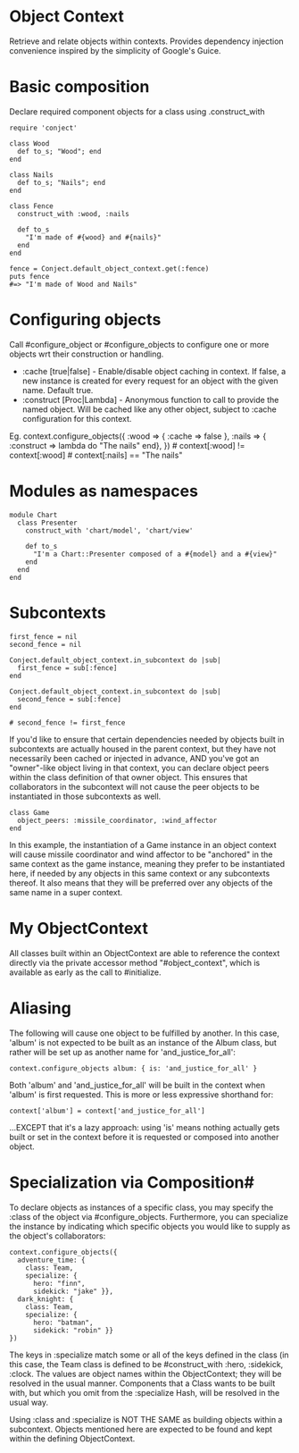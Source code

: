 # Object Context #

Retrieve and relate objects within contexts.  Provides dependency injection convenience inspired by the simplicity of Google's Guice.

# Basic composition #

Declare required component objects for a class using .construct_with


    require 'conject'

    class Wood
      def to_s; "Wood"; end
    end

    class Nails
      def to_s; "Nails"; end
    end

    class Fence
      construct_with :wood, :nails

      def to_s
        "I'm made of #{wood} and #{nails}"
      end
    end

    fence = Conject.default_object_context.get(:fence)
    puts fence
    #=> "I'm made of Wood and Nails"

# Configuring objects #

Call #configure_object or #configure_objects to configure one or more objects wrt
their construction or handling. 

* :cache [true|false] - Enable/disable object caching in context.  If false, a new instance is created for every request for an object with the given name. Default true.
* :construct [Proc|Lambda] - Anonymous function to call to provide the named object.  Will be cached like any other object, subject to :cache configuration for this context.

Eg.
    context.configure_objects({
      :wood => { :cache => false },
      :nails => { :construct => lambda do "The nails" end},
    })
    # context[:wood] != context[:wood]
    # context[:nails] == "The nails"

# Modules as namespaces #

    module Chart
      class Presenter
        construct_with 'chart/model', 'chart/view'

        def to_s
          "I'm a Chart::Presenter composed of a #{model} and a #{view}"
        end
      end
    end

# Subcontexts #

    first_fence = nil
    second_fence = nil

    Conject.default_object_context.in_subcontext do |sub|
      first_fence = sub[:fence]
    end

    Conject.default_object_context.in_subcontext do |sub|
      second_fence = sub[:fence]
    end

    # second_fence != first_fence

If you'd like to ensure that certain dependencies needed by objects built in subcontexts are actually housed in the parent context, but they
have not necessarily been cached or injected in advance, AND you've got an "owner"-like object living in that context, you can declare 
object peers within the class definition of that owner object.  This ensures that collaborators in the subcontext will not cause the peer
objects to be instantiated in those subcontexts as well. 

    class Game
      object_peers: :missile_coordinator, :wind_affector
    end

In this example, the instantiation of a Game instance in an object context will cause missile coordinator and wind affector to be "anchored"
in the same context as the game instance, meaning they prefer to be instantiated here, if needed by any objects in this same context or any
subcontexts thereof.  It also means that they will be preferred over any objects of the same name in a super context.

# My ObjectContext #

All classes built within an ObjectContext are able to reference the context directly via the private accessor method "#object_context", which 
is available as early as the call to #initialize.

# Aliasing #
The following will cause one object to be fulfilled by another.  In this case, 'album' is not expected to be built
as an instance of the Album class, but rather will be set up as another name for 'and_justice_for_all':

    context.configure_objects album: { is: 'and_justice_for_all' }

Both 'album' and 'and_justice_for_all' will be built in the context when 'album' is first requested.
This is more or less expressive shorthand for:

    context['album'] = context['and_justice_for_all'] 

...EXCEPT that it's a lazy approach: using 'is' means nothing actually gets built or set in the context before it
is requested or composed into another object.

# Specialization via Composition#

To declare objects as instances of a specific class, you may specify the :class of the object via #configure_objects.
Furthermore, you can specialize the instance by indicating which specific objects you would like to supply as the object's collaborators:

    context.configure_objects({
      adventure_time: {
        class: Team, 
        specialize: { 
          hero: "finn",
          sidekick: "jake" }},
      dark_knight: {
        class: Team,
        specialize: {
          hero: "batman",
          sidekick: "robin" }}
    })

The keys in :specialize match some or all of the keys defined in the class (in this case, the Team class is defined to be #construct_with :hero, :sidekick, :clock.
The values are object names within the ObjectContext; they will be resolved in the usual manner.
Components that a Class wants to be built with, but which you omit from the :specialize Hash, will be resolved in the usual way.

Using :class and :specialize is NOT THE SAME as building objects within a subcontext.  Objects mentioned here are expected to be found and kept within the defining ObjectContext.
